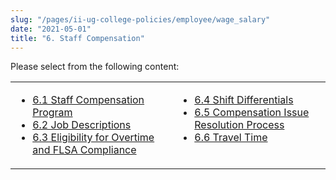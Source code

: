 ```yaml
---
slug: "/pages/ii-ug-college-policies/employee/wage_salary"
date: "2021-05-01"
title: "6. Staff Compensation"
---
```


Please select from the following content:

<table>

<tbody>

<tr valign="top">

<td>

*   [6.1 Staff Compensation Program](/about/handbook/ug-college-policies/employee/wage_salary/staff_compensation_program)
*   [6.2 Job Descriptions](/about/handbook/ug-college-policies/employee/wage_salary/job_descriptions)
*   [6.3 Eligibility for Overtime and FLSA Compliance](/about/handbook/ug-college-policies/employee/wage_salary/overtime)

</td>

<td>

*   [6.4 Shift Differentials](/about/handbook/ug-college-policies/employee/wage_salary/shift_differentials)
*   [6.5 Compensation Issue Resolution Process](/about/handbook/ug-college-policies/employee/wage_salary/compensation_issue_resolution_process)
*   [6.6 Travel Time](/about/handbook/ug-college-policies/employee/wage_salary/travel_time)

</td>

</tr>

</tbody>

</table>